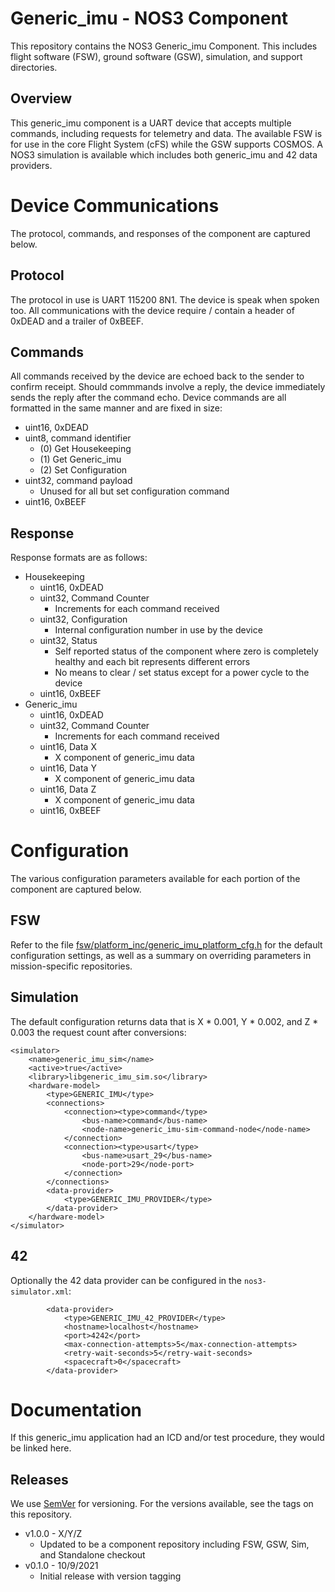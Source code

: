 # Generic_imu - NOS3 Component
This repository contains the NOS3 Generic_imu Component.
This includes flight software (FSW), ground software (GSW), simulation, and support directories.

## Overview
This generic_imu component is a UART device that accepts multiple commands, including requests for telemetry and data.
The available FSW is for use in the core Flight System (cFS) while the GSW supports COSMOS.
A NOS3 simulation is available which includes both generic_imu and 42 data providers.


# Device Communications
The protocol, commands, and responses of the component are captured below.

## Protocol
The protocol in use is UART 115200 8N1.
The device is speak when spoken too.
All communications with the device require / contain a header of 0xDEAD and a trailer of 0xBEEF.

## Commands
All commands received by the device are echoed back to the sender to confirm receipt.
Should commmands involve a reply, the device immediately sends the reply after the command echo.
Device commands are all formatted in the same manner and are fixed in size:
* uint16, 0xDEAD
* uint8, command identifier
  - (0) Get Housekeeping
  - (1) Get Generic_imu
  - (2) Set Configuration
* uint32, command payload
  - Unused for all but set configuration command
* uint16, 0xBEEF

## Response
Response formats are as follows:
* Housekeeping
  - uint16, 0xDEAD
  - uint32, Command Counter
    * Increments for each command received
  - uint32, Configuration
    * Internal configuration number in use by the device
  - uint32, Status
    * Self reported status of the component where zero is completely healthy and each bit represents different errors
    * No means to clear / set status except for a power cycle to the device
  - uint16, 0xBEEF
* Generic_imu
  - uint16, 0xDEAD
  - uint32, Command Counter
    * Increments for each command received
  - uint16, Data X
    * X component of generic_imu data
  - uint16, Data Y
    * X component of generic_imu data
  - uint16, Data Z
    * X component of generic_imu data
  - uint16, 0xBEEF


# Configuration
The various configuration parameters available for each portion of the component are captured below.

## FSW
Refer to the file [fsw/platform_inc/generic_imu_platform_cfg.h](fsw/platform_inc/generic_imu_platform_cfg.h) for the default
configuration settings, as well as a summary on overriding parameters in mission-specific repositories.

## Simulation
The default configuration returns data that is X * 0.001, Y * 0.002, and Z * 0.003 the request count after conversions:
```
<simulator>
    <name>generic_imu_sim</name>
    <active>true</active>
    <library>libgeneric_imu_sim.so</library>
    <hardware-model>
        <type>GENERIC_IMU</type>
        <connections>
            <connection><type>command</type>
                <bus-name>command</bus-name>
                <node-name>generic_imu-sim-command-node</node-name>
            </connection>
            <connection><type>usart</type>
                <bus-name>usart_29</bus-name>
                <node-port>29</node-port>
            </connection>
        </connections>
        <data-provider>
            <type>GENERIC_IMU_PROVIDER</type>
        </data-provider>
    </hardware-model>
</simulator>
```

## 42
Optionally the 42 data provider can be configured in the `nos3-simulator.xml`:
```
        <data-provider>
            <type>GENERIC_IMU_42_PROVIDER</type>
            <hostname>localhost</hostname>
            <port>4242</port>
            <max-connection-attempts>5</max-connection-attempts>
            <retry-wait-seconds>5</retry-wait-seconds>
            <spacecraft>0</spacecraft>
        </data-provider>
```


# Documentation
If this generic_imu application had an ICD and/or test procedure, they would be linked here.

## Releases
We use [SemVer](http://semver.org/) for versioning. For the versions available, see the tags on this repository.
* v1.0.0 - X/Y/Z 
  - Updated to be a component repository including FSW, GSW, Sim, and Standalone checkout
* v0.1.0 - 10/9/2021 
  - Initial release with version tagging
